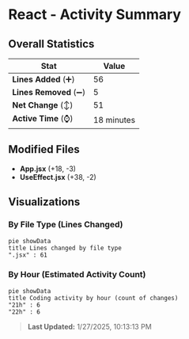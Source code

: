 # React - Activity Summary 

## Overall Statistics

| Stat                   | Value                                                             |
| ---------------------- | ----------------------------------------------------------------- |
| **Lines Added** (➕)   | 56                                          |
| **Lines Removed** (➖) | 5                                        |
| **Net Change** (↕)    | 51                |
| **Active Time** (⌚)   | 18 minutes |


## Modified Files
- **App.jsx** (+18, -3)
- **UseEffect.jsx** (+38, -2)

## Visualizations

### By File Type (Lines Changed)

```mermaid
pie showData
title Lines changed by file type
".jsx" : 61
```

### By Hour (Estimated Activity Count)

```mermaid
pie showData
title Coding activity by hour (count of changes)
"21h" : 6
"22h" : 6
```


> **Last Updated:** 1/27/2025, 10:13:13 PM